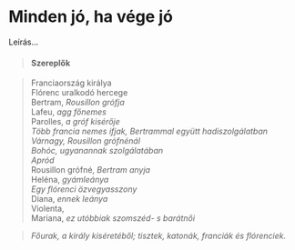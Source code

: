 <!-- ======================================================================
--- Search engine
title:          Minden jó, ha vége jó
keywords:       minden, jó, vég, vígjáték
description:    William Shakespeare: Minden jó, ha vége jó.
--- Menu system
order:          10
text:           Minden jó, ha vége jó
hidden:         false
umbel:          false
--- Page properties
id:             /comedies/alls-well-that-ends-well
document:       
layout:         layout-2-left
$-left:         play-list
searchable:     true
======================================================================= -->

# Minden jó, ha vége jó

Leírás...

>   #### Szereplők
    
>   Franciaország királya  
    Flórenc uralkodó hercege  
    Bertram, _Rousillon grófja_  
    Lafeu, _agg főnemes_  
    Parolles, _a gróf kisérője_  
    _Több francia nemes ifjak, Bertrammal együtt hadiszolgálatban_  
    _Várnagy, Rousillon grófnénál_  
    _Bohóc, ugyanannak szolgálatában_  
    _Apród_  
    Rousillon grófné, _Bertram anyja_  
    Heléna, _gyámleánya_  
    _Egy flórenci özvegyasszony_  
    Diana, _ennek leánya_  
    Violenta,  
    Mariana, _ez utóbbiak szomszéd- s barátnői_
    
>   _Főurak, a király kiséretéből; tisztek, katonák, franciák és flórenciek._
